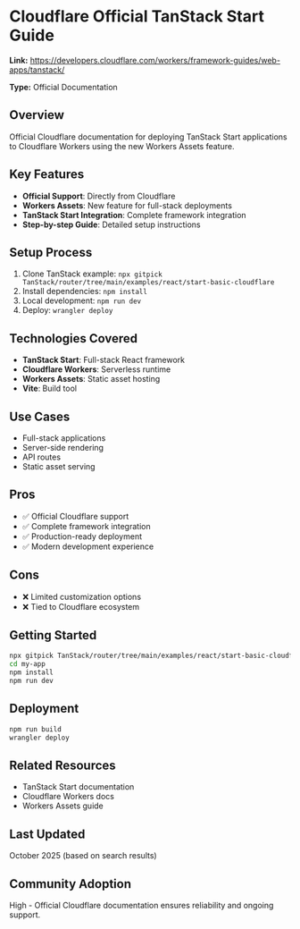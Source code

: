 # Cloudflare Official TanStack Start Guide

**Link:** https://developers.cloudflare.com/workers/framework-guides/web-apps/tanstack/

**Type:** Official Documentation

## Overview
Official Cloudflare documentation for deploying TanStack Start applications to Cloudflare Workers using the new Workers Assets feature.

## Key Features
- **Official Support**: Directly from Cloudflare
- **Workers Assets**: New feature for full-stack deployments
- **TanStack Start Integration**: Complete framework integration
- **Step-by-step Guide**: Detailed setup instructions

## Setup Process
1. Clone TanStack example: `npx gitpick TanStack/router/tree/main/examples/react/start-basic-cloudflare`
2. Install dependencies: `npm install`
3. Local development: `npm run dev`
4. Deploy: `wrangler deploy`

## Technologies Covered
- **TanStack Start**: Full-stack React framework
- **Cloudflare Workers**: Serverless runtime
- **Workers Assets**: Static asset hosting
- **Vite**: Build tool

## Use Cases
- Full-stack applications
- Server-side rendering
- API routes
- Static asset serving

## Pros
- ✅ Official Cloudflare support
- ✅ Complete framework integration
- ✅ Production-ready deployment
- ✅ Modern development experience

## Cons
- ❌ Limited customization options
- ❌ Tied to Cloudflare ecosystem

## Getting Started
```bash
npx gitpick TanStack/router/tree/main/examples/react/start-basic-cloudflare my-app
cd my-app
npm install
npm run dev
```

## Deployment
```bash
npm run build
wrangler deploy
```

## Related Resources
- TanStack Start documentation
- Cloudflare Workers docs
- Workers Assets guide

## Last Updated
October 2025 (based on search results)

## Community Adoption
High - Official Cloudflare documentation ensures reliability and ongoing support.